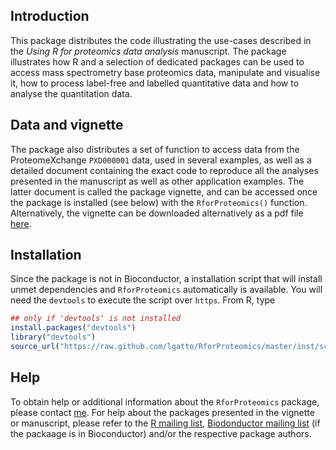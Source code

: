 ## Introduction

This package distributes the code illustrating the use-cases described in the _Using R for proteomics data analysis_ manuscript. 
The package illustrates how R and a selection of dedicated packages can be used to access mass spectrometry base proteomics data, manipulate and visualise it, how to process label-free and labelled quantitative data and how to analyse the quantitation data. 

## Data and vignette

The package also distributes a set of function to access data from the ProteomeXchange `PXD000001` data, used in several examples, as well as a detailed document containing the exact code to reproduce all the analyses presented in the manuscript as well as other application examples. The latter document is called the package vignette, and can be accessed once the package is installed (see below) with the `RforProteomics()` function. Alternatively, the vignette can be downloaded alternatively as a pdf file [here](http://proteome.sysbiol.cam.ac.uk/lgatto/RforProteomics/RforProteomics.pdf). 

## Installation

Since the package is not in Bioconductor, a installation script that will install unmet dependencies and `RforProteomics` automatically is available. You will need the `devtools` to execute the script over `https`. From R, type 

```r
## only if 'devtools' is not installed
install.packages("devtools")
library("devtools")
source_url("https://raw.github.com/lgatto/RforProteomics/master/inst/scripts/installR4P.R")
```

## Help

To obtain help or additional information about the `RforProteomics` package, please contact [me](http://proteome.sysbiol.cam.ac.uk/lgatto/). For help about the packages presented in the vignette or manuscript, please refer to the [R mailing list](https://stat.ethz.ch/mailman/listinfo/r-help), [Biodonductor mailing list](http://www.bioconductor.org/help/mailing-list/#bioconductor) (if the packaage is in Bioconductor) and/or the respective package authors. 
